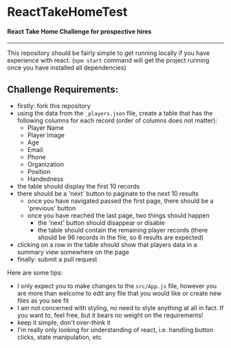 # ReactTakeHomeTest
#### React Take Home Challenge for prospective hires

---

This repository should be fairly simple to get running locally if you have experience with react. (`npm start` command will get the project running once you have installed all dependencies)

## Challenge Requirements:
- firstly: fork this repository
- using the data from the `_players.json` file, create a table that has the following columns for each record (order of columns does not matter):
   - Player Name
   - Player Image 
   - Age
   - Email
   - Phone
   - Organization
   - Position
   - Handedness
- the table should display the first 10 records
- there should be a 'next' button to paginate to the next 10 results
   - once you have navigated passed the first page, there should be a 'previous' button
   - once you have reached the last page, two things should happen
      - the 'next' button should disappear or disable
      - the table should contain the remaining player records (there should be 96 records in the file, so 6 results are expected)
- clicking on a row in the table should show that players data in a summary view somewhere on the page
- finally: submit a pull request



Here are some tips:
- I only expect you to make changes to the `src/App.js` file, however you are more than welcome to edit any file that you would like or create new files as you see fit
- I am not concerned with styling, no need to style anything at all in fact. If you want to, feel free, but it bears no weight on the requirements!
- keep it simple, don't over-think it
- I'm really only looking for understanding of react, i.e. handling button clicks, state manipulation, etc

